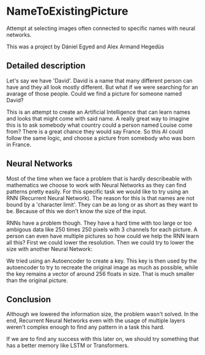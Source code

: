 # NameToExistingPicture
Attempt at selecting images often connected to specific names with neural networks.

This was a project by Dániel Egyed and Alex Armand Hegedüs

## Detailed description
Let's say we have 'David'. David is a name that many different person can have and they all look mostly different. But what if we were searching for an avarage of those people. Could we find a picture for someone named David?

This is an attempt to create an Artificial Intelligence that can learn names and looks that might come with said name. A really great way to imagine this is to ask somebody what country could a person named Louise come from? There is a great chance they would say France. So this AI could follow the same logic, and choose a picture from somebody who was born in France.

## Neural Networks
Most of the time when we face a problem that is hardly describeable with mathematics we choose to work with Neural Networks as they can find patterns pretty easily. For this specific task we would like to try using an RNN (Recurrent Neural Network). The reason for this is that names are not bound by a 'character limit'. They can be as long or as short as they want to be. Because of this we don't know the size of the input.

RNNs have a problem though. They have a hard time with too large or too ambigous data like 250 times 250 pixels with 3 channels for each picture. A person can even have multiple pictures so how could we help the RNN learn all this? First we could lower the resolution. Then we could try to lower the size with another Neural Network:

We tried using an Autoencoder to create a key. This key is then used by the autoencoder to try to recreate the original image as much as possible, while the key remains a vector of around 256 floats in size. That is much smaller than the original picture.

## Conclusion
Although we lowered the information size, the problem wasn't solved. In the end, Recurrent Neural Networks even with the usage of multiple layers weren't complex enough to find any pattern in a task this hard.

If we are to find any success with this later on, we should try something that has a better memory like LSTM or Transformers.
